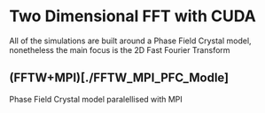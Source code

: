 # Two Dimensional FFT with CUDA

All of the simulations are built around a Phase Field Crystal model, nonetheless the main focus is the 2D Fast Fourier Transform 

## (FFTW+MPI)[./FFTW_MPI_PFC_Modle]

Phase Field Crystal model paralellised with MPI

